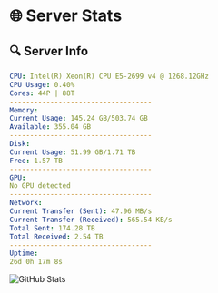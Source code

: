 # 🌐 Server Stats
## 🔍 Server Info
```yaml
CPU: Intel(R) Xeon(R) CPU E5-2699 v4 @ 1268.12GHz
CPU Usage: 0.40%
Cores: 44P | 88T
-----------------------------------
Memory:
Current Usage: 145.24 GB/503.74 GB
Available: 355.04 GB
-----------------------------------
Disk:
Current Usage: 51.99 GB/1.71 TB
Free: 1.57 TB
-----------------------------------
GPU:
No GPU detected
-----------------------------------
Network:
Current Transfer (Sent): 47.96 MB/s
Current Transfer (Received): 565.54 KB/s
Total Sent: 174.28 TB
Total Received: 2.54 TB
-----------------------------------
Uptime:
26d 0h 17m 8s
```
![GitHub Stats](https://img.shields.io/badge/Updated-2025-03-05_23:00:26-blue)